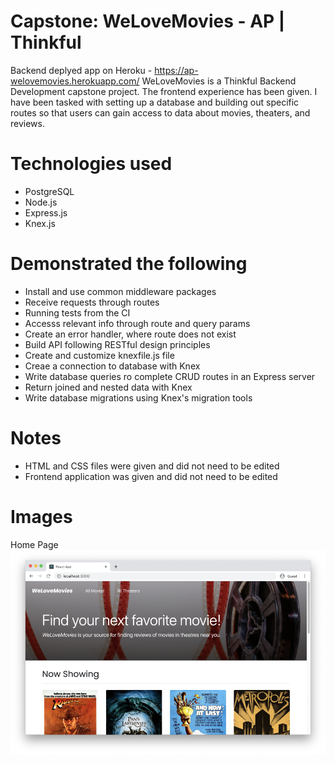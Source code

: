 # Capstone: WeLoveMovies - AP | Thinkful
Backend deplyed app on Heroku - https://ap-welovemovies.herokuapp.com/
WeLoveMovies is a Thinkful Backend Development capstone project.
The frontend experience has been given.
I have been tasked with setting up a database and building out specific routes so that users can gain access to data about movies, theaters, and reviews.

# Technologies used
- PostgreSQL
- Node.js
- Express.js
- Knex.js

# Demonstrated the following
- Install and use common middleware packages
- Receive requests through routes
- Running tests from the CI
- Accesss relevant info through route and query params
- Create an error handler, where route does not exist
- Build API following RESTful design principles
- Create and customize knexfile.js file
- Creae a connection to database with Knex
- Write database queries ro complete CRUD routes in an Express server
- Return joined and nested data with Knex
- Write database migrations using Knex's migration tools

# Notes
- HTML and CSS files were given and did not need to be edited
- Frontend application was given and did not need to be edited

# Images
Home Page
![This is an image](./images/home.png)
